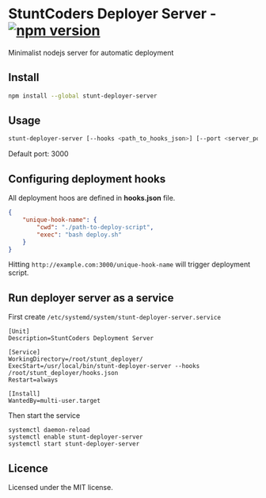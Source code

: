 # StuntCoders Deployer Server - [![npm version](https://badge.fury.io/js/stunt-deployer-server.svg)](https://badge.fury.io/js/stunt-deployer-server)
Minimalist nodejs server for automatic deployment

## Install
```sh
npm install --global stunt-deployer-server
```

## Usage
```sh
stunt-deployer-server [--hooks <path_to_hooks_json>] [--port <server_port>]
```
Default port: 3000

## Configuring deployment hooks
All deployment hoos are defined in **hooks.json** file.
```json
{
	"unique-hook-name": {
		"cwd": "./path-to-deploy-script",
		"exec": "bash deploy.sh"
	}
}
```
Hitting `http://example.com:3000/unique-hook-name` will trigger deployment script.

## Run deployer server as a service
First create `/etc/systemd/system/stunt-deployer-server.service`
```
[Unit]
Description=StuntCoders Deployment Server

[Service]
WorkingDirectory=/root/stunt_deployer/
ExecStart=/usr/local/bin/stunt-deployer-server --hooks /root/stunt_deployer/hooks.json
Restart=always

[Install]
WantedBy=multi-user.target
```

Then start the service
```
systemctl daemon-reload
systemctl enable stunt-deployer-server
systemctl start stunt-deployer-server
```

## Licence
Licensed under the MIT license.